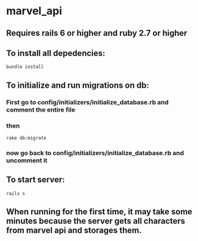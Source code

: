 # marvel_api

## Requires rails 6 or higher and ruby 2.7 or higher

## To install all depedencies:
```
bundle install
```

## To initialize and run migrations on db:
### First go to config/initializers/initialize_database.rb and comment the entire file
### then
```
rake db:migrate
```
### now go back to config/initializers/initialize_database.rb and uncomment it

## To start server:

```
rails s
```


## When running for the first time, it may take some minutes because the server gets all characters from marvel api and storages them.
